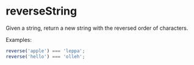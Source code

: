 # reverseString

Given a string, return a new string with the reversed order of characters.

Examples:

```js
reverse('apple') === 'leppa';
reverse('hello') === 'olleh';
```
